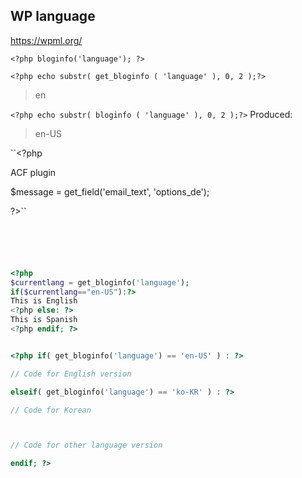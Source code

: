 ## WP language

<!--![](../../img/)-->

https://wpml.org/

``<?php bloginfo('language'); ?>``

``<?php echo substr( get_bloginfo ( 'language' ), 0, 2 );?>``


> en

``<?php echo substr( bloginfo ( 'language' ), 0, 2 );?>``
Produced:
> en-US



``<?php 

ACF plugin

$message = get_field('email_text', 'options_de');

<?php echo get_field('code_address', 'options_'.substr( get_bloginfo ( 'language' ), 0, 2 )); ?>

?>``



```php





<?php
$currentlang = get_bloginfo('language');
if($currentlang=="en-US"):?>
This is English
<?php else: ?>
This is Spanish
<?php endif; ?>


<?php if( get_bloginfo('language') == 'en-US' ) : ?>

// Code for English version

elseif( get_bloginfo('language') == 'ko-KR' ) : ?>

// Code for Korean



// Code for other language version

endif; ?>


```

